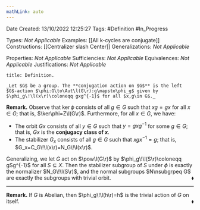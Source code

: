 ```yaml
---
mathLink: auto
---
```


<div class="topSpace"></div>

Date Created: 13/10/2022 12:25:27
Tags: #Definition #In_Progress

Types: _Not Applicable_
Examples: [[All k-cycles are conjugate]]
Constructions: [[Centralizer slash Center]]
Generalizations: _Not Applicable_

Properties: _Not Applicable_
Sufficiencies: _Not Applicable_
Equivalences: _Not Applicable_
Justifications: _Not Applicable_

``` ad-Definition
title: Definition.

_Let $G$ be a group. The **conjugation action on $G$** is the left $G$-action $\phi:G\to\Aut\l(G\r):g\mapsto\phi_g$ given by $\phi_g\!\l(x\r)\coloneqq gxg^{-1}$ for all $x,g\in G$._

```

**Remark.** Observe that $\ker\phi$ consists of all $g\in G$ such that $xg=gx$ for all $x\in G$; that is, $\ker\phi=Z\l(G\r)$. Furthermore, for all $x\in G$, we have:
* The orbit $Gx$ consists of all $y\in G$ such that $y=gxg^{-1}$ for some $g\in G$; that is, $Gx$ is the **conjugacy class of $x$**.
* The stabilizer $G_x$ consists of all $g\in G$ such that $xgx^{-1}=g$; that is, $G_x=C_G\!\l(x\r)=N_G\!\l(x\r)$.

Generalizing, we let $G$ act on $\pow\l(G\r)$ by $\phi_g\!\l(S\r)\coloneqq gSg^{-1}$ for all $S\subseteq X$. Then the stabilizer subgroup of $S$ under $\phi$ is exactly the normalizer $N_G\!\l(S\r)$, and the normal subgroups $N\nsubgrpeq G$ are exactly the subgroups with trivial orbit.<span style="float:right;">$\blacklozenge$</span>

---

**Remark.** If $G$ is Abelian, then $\phi_g\!\l(h\r)=h$ is the trivial action of $G$ on itself.<span style="float:right;">$\blacklozenge$</span>
